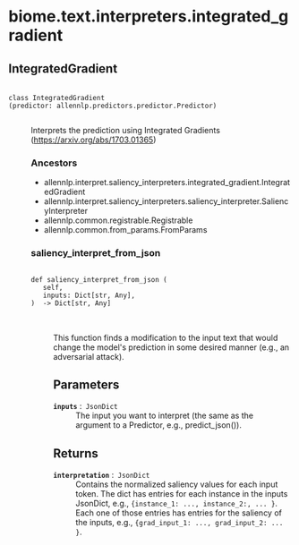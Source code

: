 # biome.text.interpreters.integrated_gradient <Badge text="Module"/>
<dl>
<h2 id="biome.text.interpreters.integrated_gradient.IntegratedGradient">IntegratedGradient <Badge text="Class"/></h2>
<dt>
<div class="language-python extra-class">
<pre class="language-python">
    <code>
<span class="token keyword">class</span> <span class="ident">IntegratedGradient</span> (predictor: allennlp.predictors.predictor.Predictor)</span>
    </code></pre></div>
</dt>
<dd>
<div class="desc"><p>Interprets the prediction using Integrated Gradients (<a href="https://arxiv.org/abs/1703.01365">https://arxiv.org/abs/1703.01365</a>)</p></div>
<h3>Ancestors</h3>
<ul class="hlist">
<li>allennlp.interpret.saliency_interpreters.integrated_gradient.IntegratedGradient</li>
<li>allennlp.interpret.saliency_interpreters.saliency_interpreter.SaliencyInterpreter</li>
<li>allennlp.common.registrable.Registrable</li>
<li>allennlp.common.from_params.FromParams</li>
</ul>
<dl>
<h3 id="biome.text.interpreters.integrated_gradient.IntegratedGradient.saliency_interpret_from_json">saliency_interpret_from_json <Badge text="Method"/></h3>
<dt>
<div class="language-python extra-class">
<pre class="language-python">
<code>
<span class="token keyword">def</span> <span class="ident">saliency_interpret_from_json</span> (</span>
   self,
   inputs: Dict[str, Any],
)  -> Dict[str, Any]
</code>
        </pre>
</div>
</dt>
<dd>
<div class="desc"><p>This function finds a modification to the input text that would change the model's
prediction in some desired manner (e.g., an adversarial attack).</p>
<h2 id="parameters">Parameters</h2>
<dl>
<dt><strong><code>inputs</code></strong> :&ensp;<code>JsonDict</code></dt>
<dd>The input you want to interpret (the same as the argument to a Predictor, e.g., predict_json()).</dd>
</dl>
<h2 id="returns">Returns</h2>
<dl>
<dt><strong><code>interpretation</code></strong> :&ensp;<code>JsonDict</code></dt>
<dd>Contains the normalized saliency values for each input token. The dict has entries for
each instance in the inputs JsonDict, e.g., <code>{instance_1: ..., instance_2:, ... }</code>.
Each one of those entries has entries for the saliency of the inputs, e.g.,
<code>{grad_input_1: ..., grad_input_2: ... }</code>.</dd>
</dl></div>
</dd>
</dl>
</dd>
</dl>
